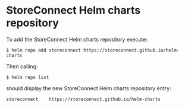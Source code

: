 # StoreConnect Helm charts repository

To add the StoreConnect Helm charts repository execute:

```
$ helm repo add storeconnect https://storeconnect.github.io/helm-charts
```

Then calling:
```
$ helm repo list
```
should display the new StoreConnect Helm charts repository entry:
```
storeconnect    https://storeconnect.github.io/helm-charts
```

